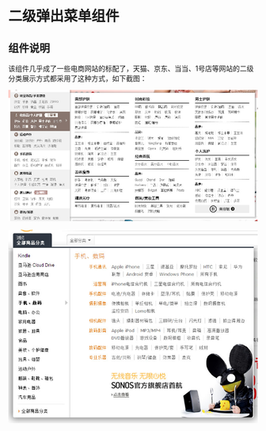 # 二级弹出菜单组件

## 组件说明

该组件几乎成了一些电商网站的标配了，天猫、京东、当当、1号店等网站的二级分类展示方式都采用了这种方式，如下截图：

![天猫](http://github.com/zhangchen2397/component/raw/master/pop_sub_menu/demo/images/tmall1.jpg)

![亚马逊](http://github.com/zhangchen2397/component/raw/master/pop_sub_menu/demo/images/z1.jpg)